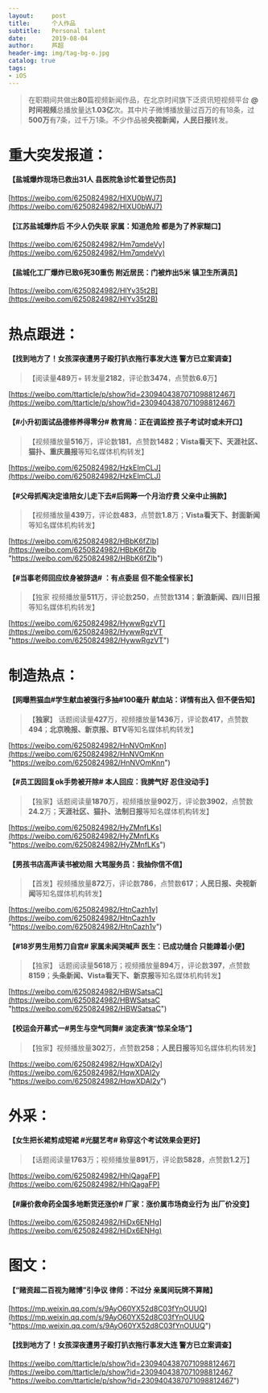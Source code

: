 ```yaml
---
layout:     post
title:      个人作品
subtitle:   Personal talent
date:       2019-08-04
author:     芦超
header-img: img/tag-bg-o.jpg
catalog: true
tags:
- iOS
---
```


> 在职期间共做出**80**篇视频新闻作品，在北京时间旗下泛资讯短视频平台 **@时间视频**总播放量达**1.03亿**次。其中片子微博播放量过百万的有18条，过**500万**有7条，过千万1条。不少作品被**央视新闻，人民日报**转发。



# 重大突发报道：

#### 【盐城爆炸现场已救出31人 县医院急诊忙着登记伤员】
[https://weibo.com/6250824982/HlXU0bWJ7](https://weibo.com/6250824982/HlXU0bWJ7)

#### 【江苏盐城爆炸后 不少人仍失联 家属：知道危险 都是为了养家糊口】
[https://weibo.com/6250824982/Hm7qmdeVy](https://weibo.com/6250824982/Hm7qmdeVy)

#### 【盐城化工厂爆炸已致6死30重伤 附近居民：门被炸出5米 镇卫生所满员】
[https://weibo.com/6250824982/HlYv35t2B](https://weibo.com/6250824982/HlYv35t2B)

# 热点跟进：
#### 【找到地方了！女孩深夜遭男子殴打扒衣拖行事发大连 警方已立案调查】
> 【阅读量**489**万+ 转发量**2182**，评论数**3474**，点赞数**6.6**万】

[https://weibo.com/ttarticle/p/show?id=2309404387071098812467](https://weibo.com/ttarticle/p/show?id=2309404387071098812467)


#### 【#小升初面试品德修养得零分# 教育局：正在调监控 孩子考试时或未开口】
> 【视频播放量**516**万，评论数**181**，点赞数**1482**；**Vista看天下、天涯社区、猫扑、重庆晨报**等知名媒体机构转发】

[https://weibo.com/6250824982/HzkEImCLJ](https://weibo.com/6250824982/HzkEImCLJ)


#### 【#父母抓阄决定谁陪女儿走下去#后网筹一个月治疗费 父亲中止捐款】
> 【视频播放量**439**万，评论数**483**，点赞数**1.8**万；**Vista看天下、封面新闻**等知名媒体机构转发】

[https://weibo.com/6250824982/HBbK6fZIb](https://weibo.com/6250824982/HBbK6fZIb "https://weibo.com/6250824982/HBbK6fZIb")

#### 【#当事老师回应纹身被辞退# ：有点委屈 但不能全怪家长】
> 【独家 视频播放量**511**万，评论数**250**，点赞数**1314**；**新浪新闻、四川日报**等知名媒体机构转发】

[https://weibo.com/6250824982/HywwRgzVT](https://weibo.com/6250824982/HywwRgzVT "https://weibo.com/6250824982/HywwRgzVT")



# 制造热点：

#### 【网曝熊猫血#学生献血被强行多抽#100毫升 献血站：详情有出入 但不便告知】
> 【**独家**】 话题阅读量**427**万，视频播放量**1436**万，评论数**417**，点赞数**494**；**北京晚报、新京报、BTV**等知名媒体机构转发】

[https://weibo.com/6250824982/HnNVOmKnn](https://weibo.com/6250824982/HnNVOmKnn "https://weibo.com/6250824982/HnNVOmKnn")
#### 【#员工因回复ok手势被开除#  本人回应：我脾气好 忍住没动手】
>【独家】话题阅读量**1870**万，视频播放量**902**万，评论数**3902**，点赞数**24.2**万；**天涯社区、猫扑、法制日报**等知名媒体机构转发】

[https://weibo.com/6250824982/HyZMnfLKs](https://weibo.com/6250824982/HyZMnfLKs "https://weibo.com/6250824982/HyZMnfLKs")
#### 【男孩书店高声读书被劝阻 大骂服务员：我抽你信不信】
>【首发】视频播放量**872**万，评论数**786**，点赞数**617**；**人民日报、央视新闻**等知名媒体机构转发】

[https://weibo.com/6250824982/HtnCazh1v](https://weibo.com/6250824982/HtnCazh1v "https://weibo.com/6250824982/HtnCazh1v")

#### 【#18岁男生用剪刀自宫# 家属未闻哭喊声 医生：已成功缝合 只能蹲着小便】
>【独家】 话题阅读量**5618**万；视频播放量**894**万，评论数**397**，点赞数**8159**；**头条新闻、Vista看天下、新京报**等知名媒体机构转发】

[https://weibo.com/6250824982/HBWSatsaC](https://weibo.com/6250824982/HBWSatsaC "https://weibo.com/6250824982/HBWSatsaC")

#### 【校运会开幕式一#男生与空气同舞# 淡定表演“惊呆全场”】
>【独家】视频播放量**302**万，点赞数**258**；**人民日报**等知名媒体机构转发】

[https://weibo.com/6250824982/HqwXDAI2y](https://weibo.com/6250824982/HqwXDAI2y "https://weibo.com/6250824982/HqwXDAI2y")

# 外采：


#### 【女生把长裙剪成短裙 #光腿艺考# 称穿这个考试效果会更好】
>【话题阅读量**1763**万；视频播放量**891**万，评论数**5828**，点赞数**1.2**万】

[https://weibo.com/6250824982/HhlQagaFP](https://weibo.com/6250824982/HhlQagaFP)

#### 【#廉价救命药全国多地断货还涨价# 厂家：涨价属市场商业行为 出厂价没变】

[https://weibo.com/6250824982/HiDx6ENHg](https://weibo.com/6250824982/HiDx6ENHg)


# 图文：
#### 【“赌资超二百视为赌博”引争议 律师：不过分 亲属间玩牌不算赌】
[https://mp.weixin.qq.com/s/9AyO60YX52d8C03fYnOUUQ](https://mp.weixin.qq.com/s/9AyO60YX52d8C03fYnOUUQ "https://mp.weixin.qq.com/s/9AyO60YX52d8C03fYnOUUQ")
#### 【找到地方了！女孩深夜遭男子殴打扒衣拖行事发大连 警方已立案调查】
[https://weibo.com/ttarticle/p/show?id=2309404387071098812467](https://weibo.com/ttarticle/p/show?id=2309404387071098812467 "https://weibo.com/ttarticle/p/show?id=2309404387071098812467")




